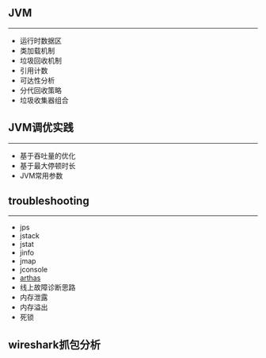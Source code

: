 ## JVM

***

- 运行时数据区
- 类加载机制
- 垃圾回收机制
- 引用计数
- 可达性分析
- 分代回收策略
- 垃圾收集器组合

## JVM调优实践

***

- 基于吞吐量的优化
- 基于最大停顿时长
- JVM常用参数

## troubleshooting

***

- jps
- jstack
- jstat
- jinfo
- jmap
- jconsole
- [arthas](https://arthas.aliyun.com/doc/)
- 线上故障诊断思路
- 内存泄露
- 内存溢出
- 死锁

## wireshark抓包分析